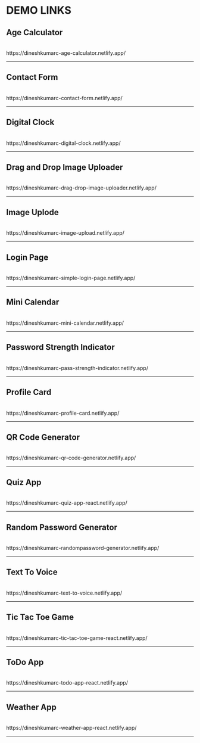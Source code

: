 <h1>DEMO LINKS</h1>

<h2>Age Calculator</h2><br>
  https://dineshkumarc-age-calculator.netlify.app/ 
<hr>

<h2>Contact Form</h2><br>
  https://dineshkumarc-contact-form.netlify.app/ 
<hr>

<h2>Digital Clock</h2><br>
  https://dineshkumarc-digital-clock.netlify.app/
<hr>

<h2>Drag and Drop Image Uploader</h2><br>
  https://dineshkumarc-drag-drop-image-uploader.netlify.app/
<hr>

<h2>Image Uplode</h2><br>
  https://dineshkumarc-image-upload.netlify.app/
<hr>

<h2>Login Page</h2><br>
  https://dineshkumarc-simple-login-page.netlify.app/ 
<hr>

<h2>Mini Calendar</h2><br>
  https://dineshkumarc-mini-calendar.netlify.app/
<hr>

<h2>Password Strength Indicator</h2><br>
  https://dineshkumarc-pass-strength-indicator.netlify.app/
<hr>

<h2>Profile Card</h2><br>
  https://dineshkumarc-profile-card.netlify.app/
<hr>

<h2>QR Code Generator</h2><br>
  https://dineshkumarc-qr-code-generator.netlify.app/
<hr>

<h2>Quiz App</h2><br>
  https://dineshkumarc-quiz-app-react.netlify.app/
<hr>

<h2>Random Password Generator</h2><br>
  https://dineshkumarc-randompassword-generator.netlify.app/
<hr>

<h2>Text To Voice</h2><br>
  https://dineshkumarc-text-to-voice.netlify.app/
<hr>

<h2>Tic Tac Toe Game</h2><br>
  https://dineshkumarc-tic-tac-toe-game-react.netlify.app/
<hr>

<h2>ToDo App</h2><br>
  https://dineshkumarc-todo-app-react.netlify.app/
<hr>

<h2>Weather App</h2><br>
  https://dineshkumarc-weather-app-react.netlify.app/
<hr>



